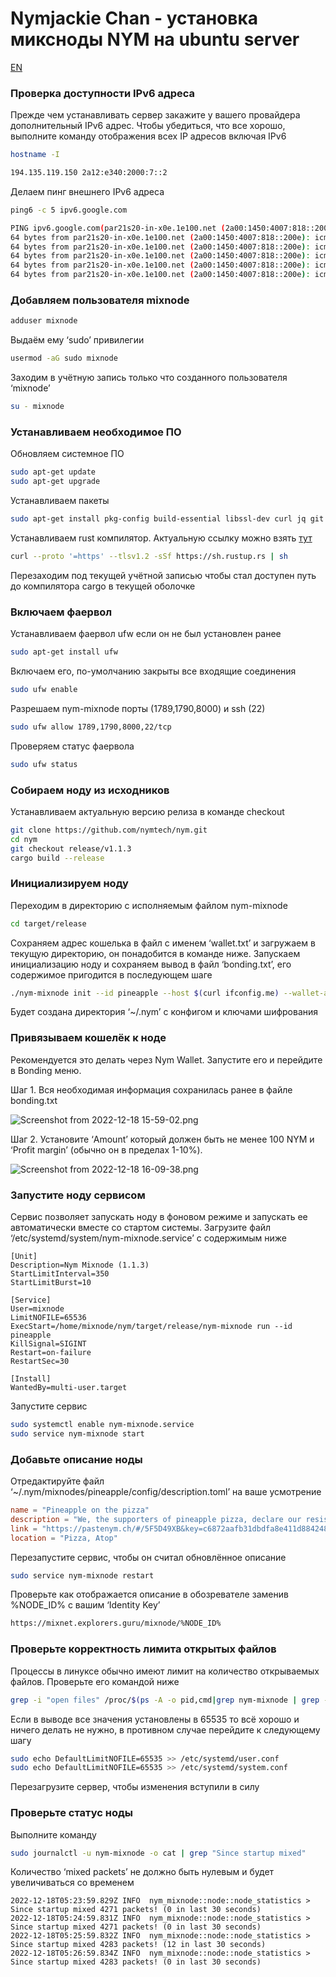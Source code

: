 # Nymjackie Chan - установка миксноды NYM на ubuntu server

[EN](../Nymjackie%20Chan%20-%20NYM%20mixnode%20ubuntu%20server%20setup%20903d42371d00423f8ff1855e7d8a8588.md)

### Проверка доступности IPv6 адреса

Прежде чем устанавливать сервер закажите у вашего провайдера дополнительный IPv6 адрес. Чтобы убедиться, что все хорошо, выполните команду отображения всех IP адресов включая IPv6

```bash
hostname -I
```

```bash
194.135.119.150 2a12:e340:2000:7::2
```

Делаем пинг внешнего IPv6 адреса

```bash
ping6 -c 5 ipv6.google.com
```

```bash
PING ipv6.google.com(par21s20-in-x0e.1e100.net (2a00:1450:4007:818::200e)) 56 data bytes
64 bytes from par21s20-in-x0e.1e100.net (2a00:1450:4007:818::200e): icmp_seq=1 ttl=115 time=72.2 ms
64 bytes from par21s20-in-x0e.1e100.net (2a00:1450:4007:818::200e): icmp_seq=2 ttl=115 time=72.1 ms
64 bytes from par21s20-in-x0e.1e100.net (2a00:1450:4007:818::200e): icmp_seq=3 ttl=115 time=73.0 ms
64 bytes from par21s20-in-x0e.1e100.net (2a00:1450:4007:818::200e): icmp_seq=4 ttl=115 time=72.2 ms
64 bytes from par21s20-in-x0e.1e100.net (2a00:1450:4007:818::200e): icmp_seq=5 ttl=115 time=73.3 ms
```

### Добавляем пользователя mixnode

```bash
adduser mixnode
```

Выдаём ему ‘sudo’ привилегии

```bash
usermod -aG sudo mixnode
```

Заходим в учётную запись только что созданного пользователя ‘mixnode’

```bash
su - mixnode
```

### Устанавливаем необходимое ПО

Обновляем системное ПО

```bash
sudo apt-get update
sudo apt-get upgrade
```

Устанавливаем пакеты

```bash
sudo apt-get install pkg-config build-essential libssl-dev curl jq git
```

Устанавливаем rust компилятор. Актуальную ссылку можно взять [тут](https://www.rust-lang.org/tools/install) 

```bash
curl --proto '=https' --tlsv1.2 -sSf https://sh.rustup.rs | sh
```

Перезаходим под текущей учётной записью чтобы стал доступен путь до компилятора cargo в текущей оболочке

### Включаем фаервол

Устанавливаем фаервол ufw если он не был установлен ранее 

```bash
sudo apt-get install ufw
```

Включаем его, по-умолчанию закрыты все входящие соединения

```bash
sudo ufw enable
```

Разрешаем nym-mixnode порты (1789,1790,8000) и ssh (22)

```bash
sudo ufw allow 1789,1790,8000,22/tcp
```

Проверяем статус фаервола

```bash
sudo ufw status
```

### Собираем ноду из исходников

Устанавливаем актуальную версию релиза в команде checkout

```bash
git clone https://github.com/nymtech/nym.git
cd nym
git checkout release/v1.1.3
cargo build --release
```

### Инициализируем ноду

Переходим в директорию с исполняемым файлом nym-mixnode 

```bash
cd target/release
```

Сохраняем адрес кошелька в файл с именем ‘wallet.txt’ и загружаем в текущую директорию, он понадобится в команде ниже. Запускаем инициализацию ноду и сохраняем вывод в файл ‘bonding.txt’, его содержимое пригодится в последующем шаге

```bash
./nym-mixnode init --id pineapple --host $(curl ifconfig.me) --wallet-address $(cat wallet.txt) > bonding.txt
```

Будет создана директория ‘~/.nym’ с конфигом и ключами шифрования  

### Привязываем кошелёк к ноде

Рекомендуется это делать через Nym Wallet. Запустите его и перейдите в Bonding меню.

Шаг 1. Вся необходимая информация сохранилась ранее в файле bonding.txt 

![Screenshot from 2022-12-18 15-59-02.png](Screenshot_from_2022-12-18_15-59-02.png)

Шаг 2. Установите ‘Amount’ который должен быть не менее 100 NYM и ‘Profit margin’ (обычно он в пределах 1-10%).

![Screenshot from 2022-12-18 16-09-38.png](Screenshot_from_2022-12-18_16-09-38.png)

### Запустите ноду сервисом

Сервис позволяет запускать ноду в фоновом режиме и запускать ее автоматически вместе со стартом системы. Загрузите файл ‘/etc/systemd/system/nym-mixnode.service’ с содержимым ниже

```
[Unit]
Description=Nym Mixnode (1.1.3)
StartLimitInterval=350
StartLimitBurst=10

[Service]
User=mixnode
LimitNOFILE=65536
ExecStart=/home/mixnode/nym/target/release/nym-mixnode run --id pineapple
KillSignal=SIGINT
Restart=on-failure
RestartSec=30

[Install]
WantedBy=multi-user.target
```

Запустите сервис

```bash
sudo systemctl enable nym-mixnode.service
sudo service nym-mixnode start
```

### Добавьте описание ноды

Отредактируйте файл ‘~/.nym/mixnodes/pineapple/config/description.toml’ на ваше усмотрение

```toml
name = "Pineapple on the pizza"
description = "We, the supporters of pineapple pizza, declare our resistance to all forms of taste oppression. We refuse to be dictated to by arbitrary prejudices and conventional tastes. We believe that everyone has the right to choose what they want to eat, without fear of reprisal or discrimination."
link = "https://pastenym.ch/#/5F5D49XB&key=c6872aafb31dbdfa8e411d884248a14d"
location = "Pizza, Atop"
```

Перезапустите сервис, чтобы он считал обновлённое описание

```bash
sudo service nym-mixnode restart
```

Проверьте как отображается описание в обозревателе заменив %NODE_ID% с вашим ‘Identity Key’

```bash
https://mixnet.explorers.guru/mixnode/%NODE_ID%
```

### Проверьте корректность лимита открытых файлов

Процессы в линуксе обычно имеют лимит на количество открываемых файлов. Проверьте его командой ниже

```bash
grep -i "open files" /proc/$(ps -A -o pid,cmd|grep nym-mixnode | grep -v grep |head -n 1 | awk '{print $1}')/limits
```

Если в выводе все значения установлены в 65535 то всё хорошо и ничего делать не нужно, в противном случае перейдите к следующему шагу 

```bash
sudo echo DefaultLimitNOFILE=65535 >> /etc/systemd/user.conf
sudo echo DefaultLimitNOFILE=65535 >> /etc/systemd/system.conf
```

Перезагрузите сервер, чтобы изменения вступили в силу

### Проверьте статус ноды

Выполните команду

```bash
sudo journalctl -u nym-mixnode -o cat | grep "Since startup mixed"
```

Количество ‘mixed packets’ не должно быть нулевым и будет увеличиваться со временем

```
2022-12-18T05:23:59.829Z INFO  nym_mixnode::node::node_statistics > Since startup mixed 4271 packets! (0 in last 30 seconds)
2022-12-18T05:24:59.831Z INFO  nym_mixnode::node::node_statistics > Since startup mixed 4271 packets! (0 in last 30 seconds)
2022-12-18T05:25:59.832Z INFO  nym_mixnode::node::node_statistics > Since startup mixed 4283 packets! (12 in last 30 seconds)
2022-12-18T05:26:59.834Z INFO  nym_mixnode::node::node_statistics > Since startup mixed 4283 packets! (0 in last 30 seconds)
```